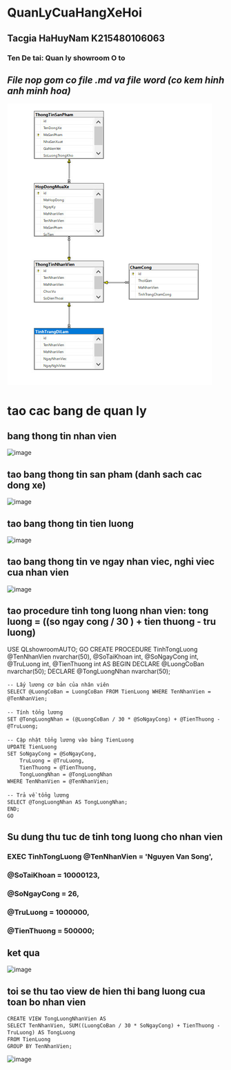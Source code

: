 # QuanLyCuaHangXeHoi
## Tacgia HaHuyNam K215480106063
### Ten De tai: Quan ly showroom O to
*File nop gom co file .md va file word (co kem hinh anh minh hoa)*
---------------------------------------------------------------------
![markdown](https://github.com/Hhuynam/QuanLyCuaHangXeHoi/blob/main/diagramBaitaplon.jpg)
# tao cac bang de quan ly
## bang thong tin nhan vien
![image](https://github.com/Hhuynam/QuanLyCuaHangXeHoi/assets/130531037/fa8b475c-0bd9-4967-8434-bc0319492efc)
## tao bang thong tin san pham (danh sach cac dong xe)
![image](https://github.com/Hhuynam/QuanLyCuaHangXeHoi/assets/130531037/f1f241e4-c609-47c6-98c4-250460dfb3d5)
## tao bang thong tin tien luong
![image](https://github.com/Hhuynam/QuanLyCuaHangXeHoi/assets/130531037/76e11f43-8512-4027-84b5-4ef096b3ff10)
## tao bang thong tin ve ngay nhan viec, nghi viec cua nhan vien
![image](https://github.com/Hhuynam/QuanLyCuaHangXeHoi/assets/130531037/f93088ee-add8-475d-bc32-bfd473c809d9)
## tao procedure tinh tong luong nhan vien: tong luong = ((so ngay cong / 30 ) + tien thuong - tru luong)

USE QLshowroomAUTO;
GO
CREATE PROCEDURE TinhTongLuong
    @TenNhanVien nvarchar(50),
	@SoTaiKhoan int,
    @SoNgayCong int,
    @TruLuong int,
    @TienThuong int
AS
BEGIN
    DECLARE @LuongCoBan nvarchar(50);
    DECLARE @TongLuongNhan nvarchar(50);
    
    -- Lấy lương cơ bản của nhân viên
    SELECT @LuongCoBan = LuongCoBan FROM TienLuong WHERE TenNhanVien = @TenNhanVien;

    -- Tính tổng lương
    SET @TongLuongNhan = (@LuongCoBan / 30 * @SoNgayCong) + @TienThuong - @TruLuong;

    -- Cập nhật tổng lương vào bảng TienLuong
    UPDATE TienLuong
    SET SoNgayCong = @SoNgayCong,
        TruLuong = @TruLuong,
        TienThuong = @TienThuong,
        TongLuongNhan = @TongLuongNhan
    WHERE TenNhanVien = @TenNhanVien;

    -- Trả về tổng lương
    SELECT @TongLuongNhan AS TongLuongNhan;
	END;
	GO

## Su dung thu tuc de tinh tong luong cho nhan vien
### EXEC TinhTongLuong @TenNhanVien = 'Nguyen Van Song',
###                   @SoTaiKhoan = 10000123, 
###                   @SoNgayCong = 26,      
###                   @TruLuong = 1000000,   
###                   @TienThuong = 500000;  

## ket qua 
![image](https://github.com/Hhuynam/QuanLyCuaHangXeHoi/assets/130531037/73436129-b072-462e-b01c-6022e57d1fd8)
## toi se thu tao view de hien thi bang luong cua toan bo nhan vien
```
CREATE VIEW TongLuongNhanVien AS
SELECT TenNhanVien, SUM((LuongCoBan / 30 * SoNgayCong) + TienThuong - TruLuong) AS TongLuong
FROM TienLuong
GROUP BY TenNhanVien;
```
![image](https://github.com/Hhuynam/QuanLyCuaHangXeHoi/assets/130531037/ccf44e7b-83b7-42fc-b6af-71a58d77c716)

